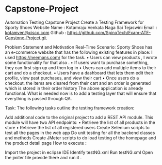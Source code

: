 # Capstone-Project
Automation Testing Capstone Project Create a Testing Framework for Sporty Shoes Website Name : Kotamraju Venkata Naga Sai Tejaswini Email : kotamven@cisco.com Github : https://github.com/SpinoTech/Exam-ATE-Capstone-Project.git

Problem Statement and Motivation Real-Time Scenario: Sporty Shoes has an e-commerce website that has the following existing features in place: I used https://neemans.com/ for the task. • Users can view products , I wrote some functionality for that also . • If users want to purchase something, they can first sign up and then log in • Users can add multiple items to their cart and do a checkout. • Users have a dashboard that lets them edit their profile, view past purchases, and view their cart • Once users do a checkout, the items are cleared from their cart and an order is generated which is stored in their order history The above application is already functional. What is needed now is to add a testing layer that will ensure that everything is passed through QA.

Task: The following tasks outline the testing framework creation:

Add additional code to the original project to add a REST API module. This module will have two API endpoints: • Retrieve the list of all products in the store • Retrieve the list of all registered users
Create Selenium scripts to test all the pages in the web app
Do unit testing for all the backend classes and methods
Create JMeter scripts to do load testing of the homepage and the product detail page
How to execute :

Import the project in eclipse IDE
Identify testNG.xml
Run testNG.xml
Open the jmiter file provide there and run it .
